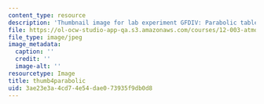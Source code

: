 ```yaml
---
content_type: resource
description: 'Thumbnail image for lab experiment GFDIV: Parabolic table.'
file: https://ol-ocw-studio-app-qa.s3.amazonaws.com/courses/12-003-atmosphere-ocean-and-climate-dynamics-fall-2008/3ae23e3a4cd74e54dae073935f9db0d8_thumb4parabolic.JPG
file_type: image/jpeg
image_metadata:
  caption: ''
  credit: ''
  image-alt: ''
resourcetype: Image
title: thumb4parabolic
uid: 3ae23e3a-4cd7-4e54-dae0-73935f9db0d8
---
```

